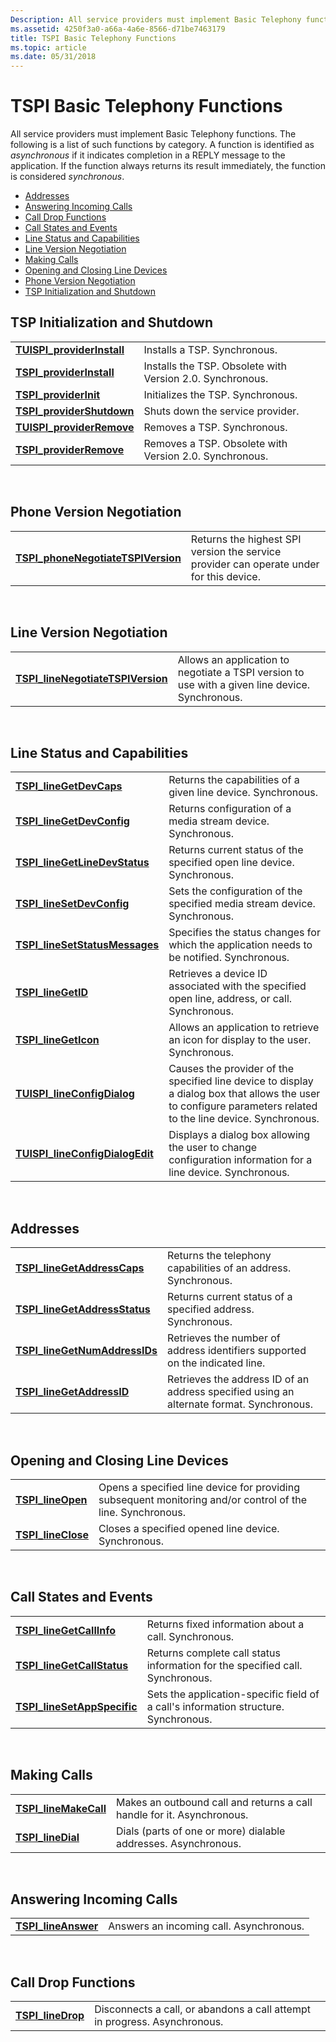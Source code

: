 ```yaml
---
Description: All service providers must implement Basic Telephony functions.
ms.assetid: 4250f3a0-a66a-4a6e-8566-d71be7463179
title: TSPI Basic Telephony Functions
ms.topic: article
ms.date: 05/31/2018
---
```


# TSPI Basic Telephony Functions

All service providers must implement Basic Telephony functions. The following is a list of such functions by category. A function is identified as *asynchronous* if it indicates completion in a REPLY message to the application. If the function always returns its result immediately, the function is considered *synchronous*.

-   [Addresses](#addresses)
-   [Answering Incoming Calls](#answering-incoming-calls)
-   [Call Drop Functions](#call-drop-functions)
-   [Call States and Events](#call-states-and-events)
-   [Line Status and Capabilities](#line-status-and-capabilities)
-   [Line Version Negotiation](#line-version-negotiation)
-   [Making Calls](#making-calls)
-   [Opening and Closing Line Devices](#opening-and-closing-line-devices)
-   [Phone Version Negotiation](#phone-version-negotiation)
-   [TSP Initialization and Shutdown](#tsp-initialization-and-shutdown)

## TSP Initialization and Shutdown



|                                                           |                                                           |
|-----------------------------------------------------------|-----------------------------------------------------------|
| [**TUISPI\_providerInstall**](/windows/win32/api/tspi/nf-tspi-tuispi_providerinstall) | Installs a TSP. Synchronous.                              |
| [**TSPI\_providerInstall**](/windows/win32/api/tspi/nf-tspi-tspi_providerinstall)     | Installs the TSP. Obsolete with Version 2.0. Synchronous. |
| [**TSPI\_providerInit**](/windows/win32/api/tspi/nf-tspi-tspi_providerinit)           | Initializes the TSP. Synchronous.                         |
| [**TSPI\_providerShutdown**](/windows/win32/api/tspi/nf-tspi-tspi_providershutdown)   | Shuts down the service provider.                          |
| [**TUISPI\_providerRemove**](/windows/win32/api/tspi/nf-tspi-tuispi_providerremove)   | Removes a TSP. Synchronous.                               |
| [**TSPI\_providerRemove**](/windows/win32/api/tspi/nf-tspi-tspi_providerremove)       | Removes a TSP. Obsolete with Version 2.0. Synchronous.    |



 

## Phone Version Negotiation



|                                                                           |                                                                                         |
|---------------------------------------------------------------------------|-----------------------------------------------------------------------------------------|
| [**TSPI\_phoneNegotiateTSPIVersion**](/windows/win32/api/tspi/nf-tspi-tspi_phonenegotiatetspiversion) | Returns the highest SPI version the service provider can operate under for this device. |



 

## Line Version Negotiation



|                                                                         |                                                                                                 |
|-------------------------------------------------------------------------|-------------------------------------------------------------------------------------------------|
| [**TSPI\_lineNegotiateTSPIVersion**](/windows/win32/api/tspi/nf-tspi-tspi_linenegotiatetspiversion) | Allows an application to negotiate a TSPI version to use with a given line device. Synchronous. |



 

## Line Status and Capabilities



|                                                                     |                                                                                                                                                                |
|---------------------------------------------------------------------|----------------------------------------------------------------------------------------------------------------------------------------------------------------|
| [**TSPI\_lineGetDevCaps**](/windows/win32/api/tspi/nf-tspi-tspi_linegetdevcaps)                 | Returns the capabilities of a given line device. Synchronous.                                                                                                  |
| [**TSPI\_lineGetDevConfig**](/windows/win32/api/tspi/nf-tspi-tspi_linegetdevconfig)             | Returns configuration of a media stream device. Synchronous.                                                                                                   |
| [**TSPI\_lineGetLineDevStatus**](/windows/win32/api/tspi/nf-tspi-tspi_linegetlinedevstatus)     | Returns current status of the specified open line device. Synchronous.                                                                                         |
| [**TSPI\_lineSetDevConfig**](/windows/win32/api/tspi/nf-tspi-tspi_linesetdevconfig)             | Sets the configuration of the specified media stream device. Synchronous.                                                                                      |
| [**TSPI\_lineSetStatusMessages**](/windows/win32/api/tspi/nf-tspi-tspi_linesetstatusmessages)   | Specifies the status changes for which the application needs to be notified. Synchronous.                                                                      |
| [**TSPI\_lineGetID**](/windows/win32/api/tspi/nf-tspi-tspi_linegetid)                           | Retrieves a device ID associated with the specified open line, address, or call. Synchronous.                                                                  |
| [**TSPI\_lineGetIcon**](/windows/win32/api/tspi/nf-tspi-tspi_linegeticon)                       | Allows an application to retrieve an icon for display to the user. Synchronous.                                                                                |
| [**TUISPI\_lineConfigDialog**](/windows/win32/api/tspi/nf-tspi-tuispi_lineconfigdialog)         | Causes the provider of the specified line device to display a dialog box that allows the user to configure parameters related to the line device. Synchronous. |
| [**TUISPI\_lineConfigDialogEdit**](/windows/win32/api/tspi/nf-tspi-tuispi_lineconfigdialogedit) | Displays a dialog box allowing the user to change configuration information for a line device. Synchronous.                                                    |



 

## Addresses



|                                                                 |                                                                                          |
|-----------------------------------------------------------------|------------------------------------------------------------------------------------------|
| [**TSPI\_lineGetAddressCaps**](/windows/win32/api/tspi/nf-tspi-tspi_linegetaddresscaps)     | Returns the telephony capabilities of an address. Synchronous.                           |
| [**TSPI\_lineGetAddressStatus**](/windows/win32/api/tspi/nf-tspi-tspi_linegetaddressstatus) | Returns current status of a specified address. Synchronous.                              |
| [**TSPI\_lineGetNumAddressIDs**](/windows/win32/api/tspi/nf-tspi-tspi_linegetnumaddressids) | Retrieves the number of address identifiers supported on the indicated line.             |
| [**TSPI\_lineGetAddressID**](/windows/win32/api/tspi/nf-tspi-tspi_linegetaddressid)         | Retrieves the address ID of an address specified using an alternate format. Synchronous. |



 

## Opening and Closing Line Devices



|                                           |                                                                                                            |
|-------------------------------------------|------------------------------------------------------------------------------------------------------------|
| [**TSPI\_lineOpen**](/windows/win32/api/tspi/nf-tspi-tspi_lineopen)   | Opens a specified line device for providing subsequent monitoring and/or control of the line. Synchronous. |
| [**TSPI\_lineClose**](/windows/win32/api/tspi/nf-tspi-tspi_lineclose) | Closes a specified opened line device. Synchronous.                                                        |



 

## Call States and Events



|                                                             |                                                                                     |
|-------------------------------------------------------------|-------------------------------------------------------------------------------------|
| [**TSPI\_lineGetCallInfo**](/windows/win32/api/tspi/nf-tspi-tspi_linegetcallinfo)       | Returns fixed information about a call. Synchronous.                                |
| [**TSPI\_lineGetCallStatus**](/windows/win32/api/tspi/nf-tspi-tspi_linegetcallstatus)   | Returns complete call status information for the specified call. Synchronous.       |
| [**TSPI\_lineSetAppSpecific**](/windows/win32/api/tspi/nf-tspi-tspi_linesetappspecific) | Sets the application-specific field of a call's information structure. Synchronous. |



 

## Making Calls



|                                                 |                                                                        |
|-------------------------------------------------|------------------------------------------------------------------------|
| [**TSPI\_lineMakeCall**](/windows/win32/api/tspi/nf-tspi-tspi_linemakecall) | Makes an outbound call and returns a call handle for it. Asynchronous. |
| [**TSPI\_lineDial**](/windows/win32/api/tspi/nf-tspi-tspi_linedial)         | Dials (parts of one or more) dialable addresses. Asynchronous.         |



 

## Answering Incoming Calls



|                                             |                                         |
|---------------------------------------------|-----------------------------------------|
| [**TSPI\_lineAnswer**](/windows/win32/api/tspi/nf-tspi-tspi_lineanswer) | Answers an incoming call. Asynchronous. |



 

## Call Drop Functions



|                                         |                                                                           |
|-----------------------------------------|---------------------------------------------------------------------------|
| [**TSPI\_lineDrop**](/windows/win32/api/tspi/nf-tspi-tspi_linedrop) | Disconnects a call, or abandons a call attempt in progress. Asynchronous. |



 

 

 